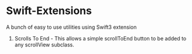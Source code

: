# Swift-Extensions
A bunch of easy to use utilities using Swift3 extension
1. Scrolls To End - This allows a simple scrollToEnd button to be added to any scrollView subclass.
